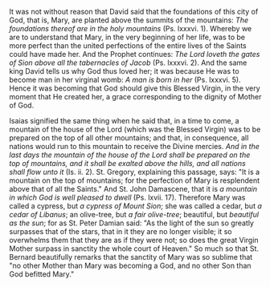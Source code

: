 
It was not without reason that David said that the foundations of this city of God, that is, Mary, are planted above the summits of the mountains: *The foundations thereof are in the holy mountains* (Ps. lxxxvi. 1). Whereby we are to understand that Mary, in the very beginning of her life, was to be more perfect than the united perfections of the entire lives of the Saints could have made her. And the Prophet continues: *The Lord loveth the gates of Sion above all the tabernacles of Jacob* (Ps. lxxxvi. 2). And the same king David tells us why God thus loved her; it was because He was to become man in her virginal womb: *A man is born in her* (Ps. lxxxvi. 5). Hence it was becoming that God should give this Blessed Virgin, in the very moment that He created her, a grace corresponding to the dignity of Mother of God.

Isaias signified the same thing when he said that, in a time to come, a mountain of the house of the Lord (which was the Blessed Virgin) was to be prepared on the top of all other mountains; and that, in consequence, all nations would run to this mountain to receive the Divine mercies. *And in the last days the mountain of the house of the Lord shall be prepared on the top of mountains, and it shall be exalted above the hills, and all nations shall flow unto it* (Is. ii. 2). St. Gregory, explaining this passage, says: \"It is a mountain on the top of mountains; for the perfection of Mary is resplendent above that of all the Saints.\" And St. John Damascene, that it is *a mountain in which God is well pleased to dwell* (Ps. lxvii. 17). Therefore Mary was called a cypress, but *a cypress of Mount Sion*; she was called a cedar, but *a cedar of Libanus*; an olive-tree, but *a fair olive-tree*; beautiful, but *beautiful as the sun*; for as St. Peter Damian said: \"As the light of the sun so greatly surpasses that of the stars, that in it they are no longer visible; it so overwhelms them that they are as if they were not; so does the great Virgin Mother surpass in sanctity the whole court of Heaven.\" So much so that St. Bernard beautifully remarks that the sanctity of Mary was so sublime that \"no other Mother than Mary was becoming a God, and no other Son than God befitted Mary.\"

